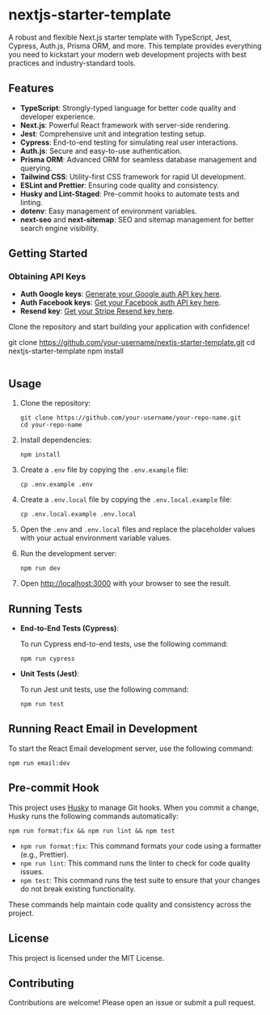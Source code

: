 # nextjs-starter-template

A robust and flexible Next.js starter template with TypeScript, Jest, Cypress, Auth.js, Prisma ORM, and more. This template provides everything you need to kickstart your modern web development projects with best practices and industry-standard tools.

## Features

- **TypeScript**: Strongly-typed language for better code quality and developer experience.
- **Next.js**: Powerful React framework with server-side rendering.
- **Jest**: Comprehensive unit and integration testing setup.
- **Cypress**: End-to-end testing for simulating real user interactions.
- **Auth.js**: Secure and easy-to-use authentication.
- **Prisma ORM**: Advanced ORM for seamless database management and querying.
- **Tailwind CSS**: Utility-first CSS framework for rapid UI development.
- **ESLint and Prettier**: Ensuring code quality and consistency.
- **Husky and Lint-Staged**: Pre-commit hooks to automate tests and linting.
- **dotenv**: Easy management of environment variables.
- **next-seo** and **next-sitemap**: SEO and sitemap management for better search engine visibility.

## Getting Started

### Obtaining API Keys

- **Auth Google keys**: [Generate your Google auth API key here](console.cloud.google.com).
- **Auth Facebook keys**: [Get your Facebook auth API key here](developers.facebook.com).
- **Resend key**: [Get your Stripe Resend key here](resend.com).
  

Clone the repository and start building your application with confidence!


git clone https://github.com/your-username/nextjs-starter-template.git
cd nextjs-starter-template
npm install
```
````

## Usage

1. Clone the repository:

   ```
   git clone https://github.com/your-username/your-repo-name.git
   cd your-repo-name
   ```

2. Install dependencies:

   ```
   npm install
   ```

3. Create a `.env` file by copying the `.env.example` file:

   ```
   cp .env.example .env
   ```

4. Create a `.env.local` file by copying the `.env.local.example` file:

   ```
   cp .env.local.example .env.local
   ```

5. Open the `.env` and `.env.local` files and replace the placeholder values with your actual environment variable values.

6. Run the development server:

   ```
   npm run dev
   ```

7. Open [http://localhost:3000](http://localhost:3000) with your browser to see the result.

## Running Tests

- **End-to-End Tests (Cypress)**:

  To run Cypress end-to-end tests, use the following command:

  ```
  npm run cypress
  ```

- **Unit Tests (Jest)**:

  To run Jest unit tests, use the following command:

  ```
  npm run test
  ```

## Running React Email in Development

To start the React Email development server, use the following command:

```
npm run email:dev
```

## Pre-commit Hook

This project uses [Husky](https://github.com/typicode/husky) to manage Git hooks. When you commit a change, Husky runs the following commands automatically:

```
npm run format:fix && npm run lint && npm test
```

- `npm run format:fix`: This command formats your code using a formatter (e.g., Prettier).
- `npm run lint`: This command runs the linter to check for code quality issues.
- `npm test`: This command runs the test suite to ensure that your changes do not break existing functionality.

These commands help maintain code quality and consistency across the project.

## License

This project is licensed under the MIT License.

## Contributing

Contributions are welcome! Please open an issue or submit a pull request.

```


